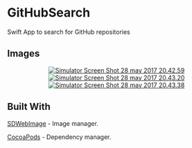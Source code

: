 # GitHubSearch
Swift App to search for GitHub repositories

## Images
<p align="center">
<a href='https://postimg.org/image/z0wdp9q15/' target='_blank'><img src='https://s4.postimg.org/z0wdp9q15/Simulator_Screen_Shot_28_may_2017_20.42.59.png' border='0' alt="Simulator Screen Shot 28 may 2017 20.42.59"/></a> 
<a href='https://postimg.org/image/4kqgr54i1/' target='_blank'><img src='https://s4.postimg.org/4kqgr54i1/Simulator_Screen_Shot_28_may_2017_20.43.20.png' border='0' alt="Simulator Screen Shot 28 may 2017 20.43.20"/></a>
<a href='https://postimg.org/image/7g85bqxvt/' target='_blank'><img src='https://s4.postimg.org/7g85bqxvt/Simulator_Screen_Shot_28_may_2017_20.43.38.png' border='0' alt="Simulator Screen Shot 28 may 2017 20.43.38"/></a>
</p>

## Built With

[SDWebImage](https://github.com/rs/SDWebImage) - Image manager.

[CocoaPods](https://cocoapods.org/) - Dependency manager.


